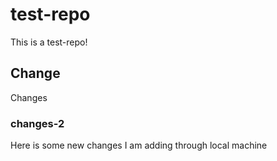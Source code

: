 # test-repo

This is a test-repo!

## Change

Changes

### changes-2

Here is some new changes I am adding through local machine